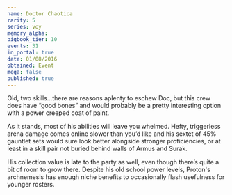```yaml
---
name: Doctor Chaotica
rarity: 5
series: voy
memory_alpha:
bigbook_tier: 10
events: 31
in_portal: true
date: 01/08/2016
obtained: Event
mega: false
published: true
---
```


Old, two skills…there are reasons aplenty to eschew Doc, but this crew does have “good bones” and would probably be a pretty interesting option with a power creeped coat of paint.

As it stands, most of his abilities will leave you whelmed. Hefty, triggerless arena damage comes online slower than you’d like and his sextet of 45% gauntlet sets would sure look better alongside stronger proficiencies, or at least in a skill pair not buried behind walls of Armus and Surak.

His collection value is late to the party as well, even though there’s quite a bit of room to grow there. Despite his old school power levels, Proton's archnemesis has enough niche benefits to occasionally flash usefulness for younger rosters.
